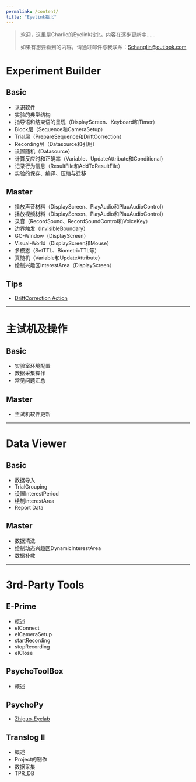 ```yaml
---
permalink: /content/
title: "Eyelink指北"
---
```


>欢迎，这里是Charlie的Eyelink指北。内容在逐步更新中……
>
>如果有想要看到的内容，请通过邮件与我联系：Schanglin@outlook.com

# Experiment Builder

## Basic
* 认识软件
* 实验的典型结构
* 指导语和结束语的呈现（DisplayScreen、Keyboard和Timer）
* Block层（Sequence和CameraSetup）
* Trial层（PrepareSequence和DriftCorrection）
* Recording层（Datasource和引用）
* 设置随机（Datasource）
* 计算反应时和正确率（Variable、UpdateAttribute和Conditional）
* 记录行为信息（ResultFile和AddToResultFile）
* 实验的保存、编译、压缩与迁移

## Master
* 播放声音材料（DisplayScreen、PlayAudio和PlauAudioControl）
* 播放视频材料（DisplayScreen、PlayAudio和PlauAudioControl）
* 录音（RecordSound、RecordSoundControl和VoiceKey）
* 边界触发（InvisibleBoundary）
* GC-Window（DisplayScreen）
* Visual-World（DisplayScreen和Mouse）
* 多模态（SetTTL、BiometricTTL等）
* 真随机（Variable和UpdateAttribute）
* 绘制兴趣区InterestArea（DisplayScreen）

## Tips

* [DriftCorrection Action](http://charlie-techblog.com/eyetracking/Drift/)

---

# 主试机及操作

## Basic

* 实验室环境配置
* 数据采集操作
* 常见问题汇总

## Master

* 主试机软件更新

---

# Data Viewer

## Basic

* 数据导入
* TrialGrouping
* 设置InterestPeriod
* 绘制InterestArea
* Report Data

## Master

* 数据清洗
* 绘制动态兴趣区DynamicInterestArea
* 数据补救

---

# 3rd-Party Tools

## E-Prime

* 概述
* elConnect
* elCameraSetup
* startRecording
* stopRecording
* elClose

## PsychoToolBox

* 概述

## PsychoPy

* [Zhiguo-Eyelab](https://github.com/zhiguo-eyelab/Pylink_book)

## Translog II

* 概述
* Project的制作
* 数据采集
* TPR_DB

